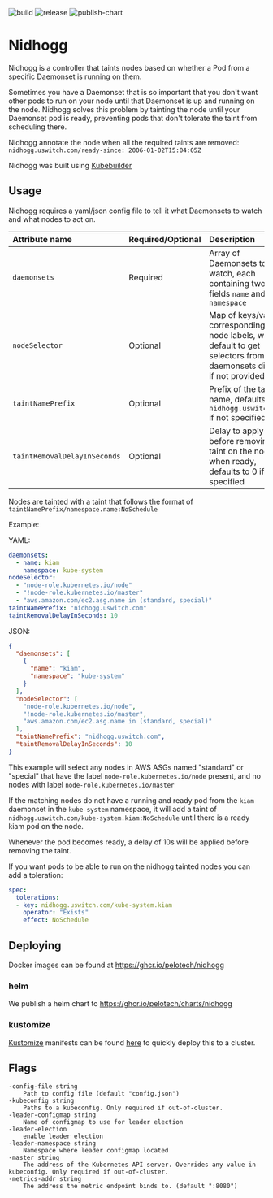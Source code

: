 ![build](https://github.com/pelotech/nidhogg/actions/workflows/build.yaml/badge.svg)
![release](https://github.com/pelotech/nidhogg/actions/workflows/release.yaml/badge.svg)
![publish-chart](https://github.com/pelotech/nidhogg/actions/workflows/publish-chart.yaml/badge.svg)

# Nidhogg

Nidhogg is a controller that taints nodes based on whether a Pod from a specific Daemonset is running on them.

Sometimes you have a Daemonset that is so important that you don't want other pods to run on your node until that Daemonset is up and running on the node. Nidhogg solves this problem by tainting the node until your Daemonset pod is ready, preventing pods that don't tolerate the taint from scheduling there.

Nidhogg annotate the node when all the required taints are removed: `nidhogg.uswitch.com/ready-since: 2006-01-02T15:04:05Z`

Nidhogg was built using [Kubebuilder](https://github.com/kubernetes-sigs/kubebuilder)

## Usage

Nidhogg requires a yaml/json config file to tell it what Daemonsets to watch and what nodes to act on.

| Attribute name | Required/Optional | Description |
| :--- | :--- | :--- |
| `daemonsets` | Required | Array of Daemonsets to watch, each containing two fields `name` and `namespace` |
| `nodeSelector` | Optional | Map of keys/values corresponding to node labels, will default to get selectors from daemonsets directly if not provided |
| `taintNamePrefix` | Optional | Prefix of the taint name, defaults to `nidhogg.uswitch.com` if not specified |
| `taintRemovalDelayInSeconds` | Optional | Delay to apply before removing taint on the node when ready, defaults to 0 if not specified |

Nodes are tainted with a taint that follows the format of `taintNamePrefix/namespace.name:NoSchedule`

Example:

YAML:
```yaml
daemonsets:
  - name: kiam
    namespace: kube-system
nodeSelector:
  - "node-role.kubernetes.io/node"
  - "!node-role.kubernetes.io/master"
  - "aws.amazon.com/ec2.asg.name in (standard, special)"
taintNamePrefix: "nidhogg.uswitch.com"
taintRemovalDelayInSeconds: 10
```
JSON:
```json
{
  "daemonsets": [
    {
      "name": "kiam",
      "namespace": "kube-system"
    }
  ],
  "nodeSelector": [
    "node-role.kubernetes.io/node",
    "!node-role.kubernetes.io/master",
    "aws.amazon.com/ec2.asg.name in (standard, special)"
  ],
  "taintNamePrefix": "nidhogg.uswitch.com",
  "taintRemovalDelayInSeconds": 10
}
```
This example will select any nodes in AWS ASGs named "standard" or "special" that have the label `node-role.kubernetes.io/node` present, and no nodes with label `node-role.kubernetes.io/master`

If the matching nodes do not have a running and ready pod from the `kiam` daemonset in the `kube-system` namespace, it will add a taint of `nidhogg.uswitch.com/kube-system.kiam:NoSchedule` until there is a ready kiam pod on the node.

Whenever the pod becomes ready, a delay of 10s will be applied before removing the taint.

If you want pods to be able to run on the nidhogg tainted nodes you can add a toleration:

```yaml
spec:
  tolerations:
  - key: nidhogg.uswitch.com/kube-system.kiam
    operator: "Exists"
    effect: NoSchedule
```

## Deploying
Docker images can be found at https://ghcr.io/pelotech/nidhogg

### helm

We publish a helm chart to https://ghcr.io/pelotech/charts/nidhogg

### kustomize

[Kustomize](https://github.com/kubernetes-sigs/kustomize) manifests can be found  [here](/kustomize) to quickly deploy this to a cluster.

## Flags
```
-config-file string
    Path to config file (default "config.json")
-kubeconfig string
    Paths to a kubeconfig. Only required if out-of-cluster.
-leader-configmap string
    Name of configmap to use for leader election
-leader-election
    enable leader election
-leader-namespace string
    Namespace where leader configmap located
-master string
    The address of the Kubernetes API server. Overrides any value in kubeconfig. Only required if out-of-cluster.
-metrics-addr string
    The address the metric endpoint binds to. (default ":8080")
```

